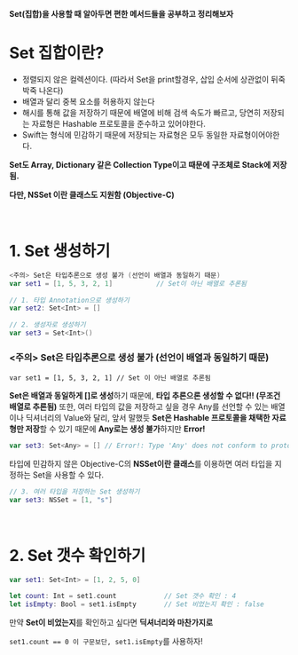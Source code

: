 **Set(집합)을 사용할 때 알아두면 편한 메서드들을 공부하고 정리해보자**

# Set 집합이란?

- 정렬되지 않은 컬렉션이다. (따라서 Set을 print할경우, 삽입 순서에 상관없이 뒤죽박죽 나온다)
- 배열과 달리 중복 요소를 허용하지 않는다
- 해시를 통해 값을 저장하기 때문에 배열에 비해 검색 속도가 빠르고, 당연히 저장되는 자료형은 Hashable 프로토콜을 준수하고 있어야한다.
- Swift는 형식에 민감하기 때문에 저장되는 자료형은 모두 동일한 자료형이어야한다.

**Set도 Array, Dictionary 같은 Collection Type이고 때문에 구조체로 Stack에 저장됨.**  

**다만, NSSet 이란 클래스도 지원함 (Objective-C)**

</br>


# 1. Set 생성하기

```swift
<주의> Set은 타입추론으로 생성 불가 (선언이 배열과 동일하기 때문)
var set1 = [1, 5, 3, 2, 1]           // Set이 아닌 배열로 추론됨
 
// 1. 타입 Annotation으로 생성하기
var set2: Set<Int> = []
 
// 2. 생성자로 생성하기
var set3 = Set<Int>()
```

### <주의> Set은 타입추론으로 생성 불가 (선언이 배열과 동일하기 때문)

`var set1 = [1, 5, 3, 2, 1] // Set 이 아닌 배열로 추론됨`

**Set은 배열과 동일하게 []로 생성**하기 때문에, **타입 추론으론 생성할 수 없다!! (무조건 배열로 추론됨)** 또한, 여러 타입의 값을 저장하고 싶을 경우 Any를 선언할 수 있는 배열이나 딕셔너리의 Value와 달리, 앞서 말했듯 **Set은 Hashable 프로토콜을 채택한 자료형만 저장**할 수 있기 때문에 **Any로는 생성 불가**하지만  **Error!**

```swift
var set3: Set<Any> = [] // Error!: Type 'Any' does not conform to protocoal 'Hashable'
```

타입에 민감하지 않은 Objective-C의 **NSSet이란 클래스**를 이용하면 여러 타입을 지정하는 Set을 사용할 수 있다.

```swift
// 3. 여러 타입을 저장하는 Set 생성하기
var set3: NSSet = [1, "s"]
```

</br>

# 2. Set 갯수 확인하기

```swift
var set1: Set<Int> = [1, 2, 5, 0]
 
let count: Int = set1.count            // Set 갯수 확인 : 4
let isEmpty: Bool = set1.isEmpty       // Set 비었는지 확인 : false
```

만약 **Set이 비었는지**를 확인하고 싶다면 **딕셔너리와 마찬가지로**

`set1.count == 0 이 구문보단, set1.isEmpty`를 사용하자!

